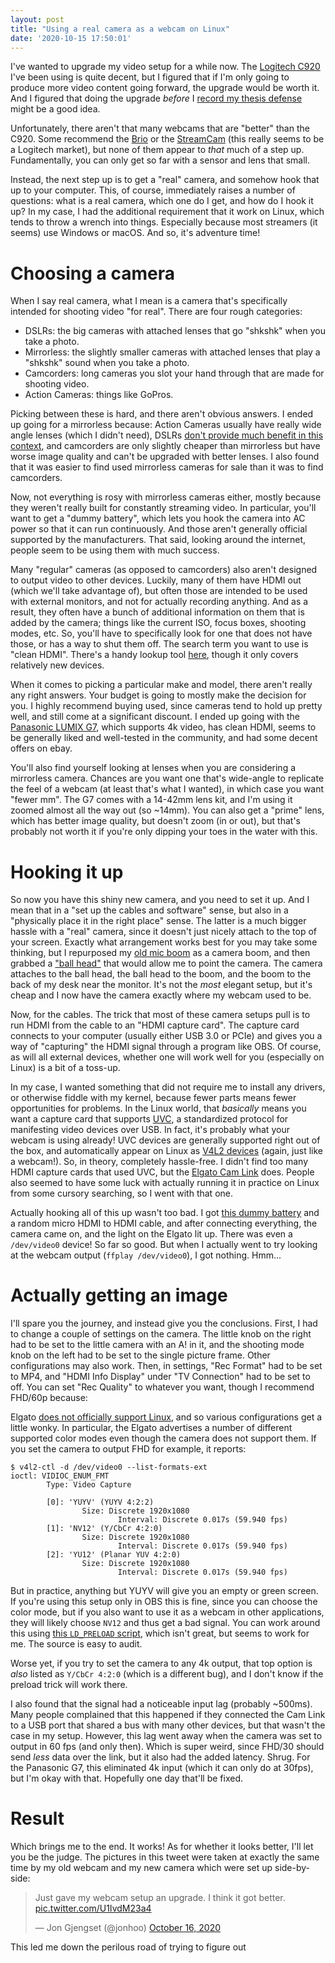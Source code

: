```yaml
---
layout: post
title: "Using a real camera as a webcam on Linux"
date: '2020-10-15 17:50:01'
---
```


I've wanted to upgrade my video setup for a while now. The [Logitech
C920] I've been using is quite decent, but I figured that if I'm only
going to produce more video content going forward, the upgrade would be
worth it. And I figured that doing the upgrade _before_ I [record my
thesis defense](https://twitter.com/jonhoo/status/1315816753679622144)
might be a good idea.

Unfortunately, there aren't that many webcams that are "better" than the
C920. Some recommend the [Brio] or the [StreamCam] (this really seems to
be a Logitech market), but none of them appear to _that_ much of a step
up. Fundamentally, you can only get so far with a sensor and lens that
small.

Instead, the next step up is to get a "real" camera, and somehow hook
that up to your computer. This, of course, immediately raises a number
of questions: what is a real camera, which one do I get, and how do I
hook it up? In my case, I had the additional requirement that it work on
Linux, which tends to throw a wrench into things. Especially because
most streamers (it seems) use Windows or macOS. And so, it's adventure
time!

# Choosing a camera

When I say real camera, what I mean is a camera that's specifically
intended for shooting video "for real". There are four rough categories:

 - DSLRs: the big cameras with attached lenses that go "shkshk" when you take a photo.
 - Mirrorless: the slightly smaller cameras with attached lenses that play a "shkshk" sound when you take a photo.
 - Camcorders: long cameras you slot your hand through that are made for shooting video.
 - Action Cameras: things like GoPros.

Picking between these is hard, and there aren't obvious answers. I ended
up going for a mirrorless because: Action Cameras usually have really
wide angle lenses (which I didn't need), DSLRs [don't provide much
benefit in this context][dslrs], and camcorders are only slightly
cheaper than mirrorless but have worse image quality and can't be
upgraded with better lenses. I also found that it was easier to find
used mirrorless cameras for sale than it was to find camcorders.

Now, not everything is rosy with mirrorless cameras either, mostly
because they weren't really built for constantly streaming video. In
particular, you'll want to get a "dummy battery", which lets you hook
the camera into AC power so that it can run continuously. And those
aren't generally official supported by the manufacturers. That said,
looking around the internet, people seem to be using them with much
success.

Many "regular" cameras (as opposed to camcorders) also aren't designed
to output video to other devices. Luckily, many of them have HDMI out
(which we'll take advantage of), but often those are intended to be used
with external monitors, and not for actually recording anything. And as
a result, they often have a bunch of additional information on them that
is added by the camera; things like the current ISO, focus boxes,
shooting modes, etc. So, you'll have to specifically look for one that
does not have those, or has a way to shut them off. The search term
you want to use is "clean HDMI". There's a handy lookup tool
[here](https://www.elgato.com/en/gaming/cam-link/camera-check), though
it only covers relatively new devices.

When it comes to picking a particular make and model, there aren't
really any right answers. Your budget is going to mostly make the
decision for you. I highly recommend buying used, since cameras tend to
hold up pretty well, and still come at a significant discount. I ended
up going with the [Panasonic LUMIX G7], which supports 4k video, has
clean HDMI, seems to be generally liked and well-tested in the
community, and had some decent offers on ebay.

You'll also find yourself looking at lenses when you are considering a
mirrorless camera. Chances are you want one that's wide-angle to
replicate the feel of a webcam (at least that's what I wanted), in which
case you want "fewer mm". The G7 comes with a 14-42mm lens kit, and I'm
using it zoomed almost all the way out (so ~14mm). You can also get a
"prime" lens, which has better image quality, but doesn't zoom (in or
out), but that's probably not worth it if you're only dipping your toes
in the water with this.

# Hooking it up

So now you have this shiny new camera, and you need to set it up. And I
mean that in a "set up the cables and software" sense, but also in a
"physically place it in the right place" sense. The latter is a much
bigger hassle with a "real" camera, since it doesn't just nicely attach
to the top of your screen. Exactly what arrangement works best for you
may take some thinking, but I repurposed my [old mic boom] as a camera
boom, and then grabbed a ["ball head"] that would allow me to point the
camera. The camera attaches to the ball head, the ball head to the boom,
and the boom to the back of my desk near the monitor. It's not the
_most_ elegant setup, but it's cheap and I now have the camera exactly
where my webcam used to be.

Now, for the cables. The trick that most of these camera setups pull is
to run HDMI from the cable to an "HDMI capture card". The capture card
connects to your computer (usually either USB 3.0 or PCIe) and
gives you a way of "capturing" the HDMI signal through a program like
OBS. Of course, as will all external devices, whether one will work well
for you (especially on Linux) is a bit of a toss-up.

In my case, I wanted something that did not require me to install any
drivers, or otherwise fiddle with my kernel, because fewer parts means
fewer opportunities for problems. In the Linux world, that _basically_
means you want a capture card that supports [UVC], a standardized
protocol for manifesting video devices over USB. In fact, it's probably
what your webcam is using already! UVC devices are generally supported
right out of the box, and automatically appear on Linux as [V4L2
devices] (again, just like a webcam!). So, in theory, completely
hassle-free. I didn't find too many HDMI capture cards that used UVC,
but the [Elgato Cam Link] does. People also seemed to have some luck
with actually running it in practice on Linux from some cursory
searching, so I went with that one.

Actually hooking all of this up wasn't too bad. I got [this dummy
battery] and a random micro HDMI to HDMI cable, and after connecting
everything, the camera came on, and the light on the Elgato lit up.
There was even a `/dev/video0` device! So far so good. But when I
actually went to try looking at the webcam output (`ffplay
/dev/video0`), I got nothing. Hmm...

# Actually getting an image

I'll spare you the journey, and instead give you the conclusions. First,
I had to change a couple of settings on the camera. The little knob on
the right had to be set to the little camera with an A! in it, and the
shooting mode knob on the left had to be set to the single picture
frame. Other configurations may also work. Then, in settings, "Rec
Format" had to be set to MP4, and "HDMI Info Display" under "TV
Connection" had to be set to off. You can set "Rec Quality" to whatever
you want, though I recommend FHD/60p because:

Elgato [does not officially support Linux], and so various
configurations get a little wonky. In particular, the Elgato advertises
a number of different supported color modes even though the camera does
not support them. If you set the camera to output FHD for example, it
reports:

```console
$ v4l2-ctl -d /dev/video0 --list-formats-ext
ioctl: VIDIOC_ENUM_FMT
        Type: Video Capture

        [0]: 'YUYV' (YUYV 4:2:2)
                Size: Discrete 1920x1080
                        Interval: Discrete 0.017s (59.940 fps)
        [1]: 'NV12' (Y/CbCr 4:2:0)
                Size: Discrete 1920x1080
                        Interval: Discrete 0.017s (59.940 fps)
        [2]: 'YU12' (Planar YUV 4:2:0)
                Size: Discrete 1920x1080
                        Interval: Discrete 0.017s (59.940 fps)
```

But in practice, anything but YUYV will give you an empty or green
screen. If you're using this setup only in OBS this is fine, since you
can choose the color mode, but if you also want to use it as a webcam in
other applications, they will likely choose `NV12` and thus get a bad
signal. You can work around this using [this `LD_PRELOAD` script], which
isn't great, but seems to work for me. The source is easy to audit.

Worse yet, if you try to set the camera to any 4k output, that top
option is *also* listed as `Y/CbCr 4:2:0`  (which is a different bug),
and I don't know if the preload trick will work there.

I also found that the signal had a noticeable input lag (probably
~500ms). Many people complained that this happened if they connected the
Cam Link to a USB port that shared a bus with many other devices, but
that wasn't the case in my setup. However, this lag went away when the
camera was set to output in 60 fps (and only then). Which is super
weird, since FHD/30 should send _less_ data over the link, but it also
had the added latency. Shrug. For the Panasonic G7, this eliminated 4k
input (which it can only do at 30fps), but I'm okay with that. Hopefully
one day that'll be fixed.

# Result

Which brings me to the end. It works! As for whether it looks better,
I'll let you be the judge. The pictures in this tweet were taken at
exactly the same time by my old webcam and my new camera which were set
up side-by-side:

<blockquote class="twitter-tweet"><p lang="en" dir="ltr">Just gave my webcam setup an upgrade. I think it got better. <a href="https://t.co/U1IvdM23a4">pic.twitter.com/U1IvdM23a4</a></p>&mdash; Jon Gjengset (@jonhoo) <a href="https://twitter.com/jonhoo/status/1316902940154728450?ref_src=twsrc%5Etfw">October 16, 2020</a></blockquote> <script async src="https://platform.twitter.com/widgets.js" charset="utf-8"></script> 

  [Logitech C920]: https://www.logitech.com/en-us/products/webcams/c920-pro-hd-webcam.960-000764.html
  [Brio]: https://www.logitech.com/en-us/product/brio
  [StreamCam]: https://www.logitech.com/en-us/products/webcams/streamcam.960-001289.html
  [dslrs]: https://filmora.wondershare.com/youtube/mirrorless-vs-dslr.html#part4
  [Panasonic LUMIX G7]: https://shop.panasonic.com/cameras-and-camcorders/cameras/lumix-interchangeable-lens-ilc-cameras/DMC-G7K.html?dwvar_DMC-G7K_color=Black
  [old mic boom]: https://www.innogear.com/products/microphone-stand-mic-windscreen-and-mic-pop-filter-set
  ["ball head"]: https://smile.amazon.com/gp/product/B07RXQTL1V/ref=ppx_yo_dt_b_asin_title_o08_s00?ie=UTF8&psc=1
  [UVC]: https://www.ideasonboard.org/uvc/
  [V4L2 devices]: https://linuxdevices.org/intro-to-v4l2-a/
  [Elgato Cam Link]: https://www.elgato.com/en/gaming/cam-link-4k
  [this dummy battery]: https://smile.amazon.com/gp/product/B01D69P0UG/ref=ppx_yo_dt_b_asin_title_o08_s00?ie=UTF8&psc=1
  [does not officially support Linux]: https://github.com/xkahn/camlink#this-is-a-cam-link-bug-4k-what-does-elgato-support-say
  [this `LD_PRELOAD` script]: https://github.com/xkahn/camlink

This led me down the perilous road of trying to figure out 
